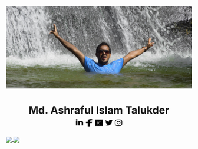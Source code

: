 <img src="images/resized.jpg">
<h1 align = "center">Md. Ashraful Islam Talukder<br> <a href = "https://www.linkedin.com/in/md-ashraful-islam-talukder/" title = "find me on LinkedIn"><img src = "images/in.svg" width = "20px" height = "20px"></a> <a href = "https://www.facebook.com/ash.talukder/" title = "find me on Facebook"><img src = "images/facebook.svg" width = "20px" height = "20px"></a> <a href = "https://www.researchgate.net/profile/Md_Talukder11" title = "find me on ResearchGate"><img src = "images/rg.svg" width = "20px" height = "20px"></a>  <a href = "https://twitter.com/ash_talukder" title = "find me on Twitter"><img src = "images/tw.svg" width = "20px" height = "20px"></a>  <a href = "https://www.instagram.com/ashraful_talukder/" title = "find me on Instagram"><img src = "images/insta.svg" width = "20px" height = "20px"></a></h1>

<p></p>


<a href = "https://github.com/ashraful-talukder/github-readme-stats">
  <img src = "https://github-readme-stats.vercel.app/api?username=ashraful-talukder&show_icons=true&count_private=true&theme=vue" align = "center">
</a>

<a href = "https://github.com/ashraful-talukder/github-readme-stats">
  <img src = "https://github-readme-stats.vercel.app/api/top-langs/?username=ashraful-talukder&layout=compact&theme=vue&langs_count=6" align = "center">
</a>



<!--
**ashraful-talukder/ashraful-talukder** is a ✨ _special_ ✨ repository because its `README.md` (this file) appears on your GitHub profile.

Here are some ideas to get you started:

- 🔭 I’m currently working on ...
- 🌱 I’m currently learning ... Spring
- 👯 I’m looking to collaborate on ...
- 🤔 I’m looking for help with ...
- 💬 Ask me about ... anything
- 📫 How to reach me: ... show
- 😄 Pronouns: ...
- ⚡ Fun fact: ...
-->
